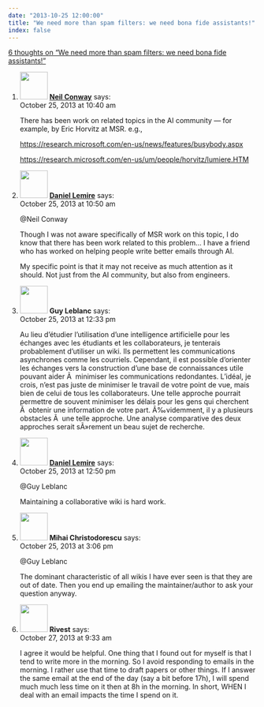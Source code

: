 ```yaml
---
date: "2013-10-25 12:00:00"
title: "We need more than spam filters: we need bona fide assistants!"
index: false
---
```


[6 thoughts on &ldquo;We need more than spam filters: we need bona fide assistants!&rdquo;](/lemire/blog/2013/10-25-we-need-more-than-spam-filters-we-need-bona-fide-assistants)

<ol class="comment-list">
<li id="comment-98358" class="comment even thread-even depth-1">
<div class="comment-author vcard">
<img alt src="https://secure.gravatar.com/avatar/5b457c292ceb9b4b96c51c2ddf78e3d3?s=56&#038;d=mm&#038;r=g" srcset="https://secure.gravatar.com/avatar/5b457c292ceb9b4b96c51c2ddf78e3d3?s=112&#038;d=mm&#038;r=g 2x" class="avatar avatar-56 photo" height="56" width="56" decoding="async" /> <b class="fn"><a href="http://www.neilconway.org/" class="url" rel="ugc external nofollow">Neil Conway</a></b> <span class="says">says:</span> </div>
<div class="comment-metadata"><time datetime="2013-10-25T10:40:06+00:00">October 25, 2013 at 10:40 am</time></a> </div>
<div class="comment-content">
<p>There has been work on related topics in the AI community &#8212; for example, by Eric Horvitz at MSR. e.g.,</p>
<p><a href="https://research.microsoft.com/en-us/news/features/busybody.aspx" rel="nofollow ugc">https://research.microsoft.com/en-us/news/features/busybody.aspx</a></p>
<p><a href="https://research.microsoft.com/en-us/um/people/horvitz/lumiere.HTM" rel="nofollow ugc">https://research.microsoft.com/en-us/um/people/horvitz/lumiere.HTM</a></p>
</div>
</li>
<li id="comment-98359" class="comment byuser comment-author-lemire bypostauthor odd alt thread-odd thread-alt depth-1">
<div class="comment-author vcard">
<img alt src="https://secure.gravatar.com/avatar/2ca999bef9535950f5b84281a4dab006?s=56&#038;d=mm&#038;r=g" srcset="https://secure.gravatar.com/avatar/2ca999bef9535950f5b84281a4dab006?s=112&#038;d=mm&#038;r=g 2x" class="avatar avatar-56 photo" height="56" width="56" decoding="async" /> <b class="fn"><a href="https://lemire.me/en/" class="url" rel="ugc">Daniel Lemire</a></b> <span class="says">says:</span> </div>
<div class="comment-metadata"><time datetime="2013-10-25T10:50:29+00:00">October 25, 2013 at 10:50 am</time></a> </div>
<div class="comment-content">
<p>@Neil Conway</p>
<p>Though I was not aware specifically of MSR work on this topic, I do know that there has been work related to this problem&#8230; I have a friend who has worked on helping people write better emails through AI.</p>
<p>My specific point is that it may not receive as much attention as it should. Not just from the AI community, but also from engineers.</p>
</div>
</li>
<li id="comment-98363" class="comment even thread-even depth-1">
<div class="comment-author vcard">
<img alt src="https://secure.gravatar.com/avatar/641b339beab2b4980331e31abb8fd382?s=56&#038;d=mm&#038;r=g" srcset="https://secure.gravatar.com/avatar/641b339beab2b4980331e31abb8fd382?s=112&#038;d=mm&#038;r=g 2x" class="avatar avatar-56 photo" height="56" width="56" loading="lazy" decoding="async" /> <b class="fn">Guy Leblanc</b> <span class="says">says:</span> </div>
<div class="comment-metadata"><time datetime="2013-10-25T12:33:59+00:00">October 25, 2013 at 12:33 pm</time></a> </div>
<div class="comment-content">
<p>Au lieu d&rsquo;étudier l&rsquo;utilisation d&rsquo;une intelligence artificielle pour les échanges avec les étudiants et les collaborateurs, je tenterais probablement d&rsquo;utiliser un wiki. Ils permettent les communications asynchrones comme les courriels. Cependant, il est possible d&rsquo;orienter les échanges vers la construction d&rsquo;une base de connaissances utile pouvant aider Ã  minimiser les communications redondantes. L&rsquo;idéal, je crois, n&rsquo;est pas juste de minimiser le travail de votre point de vue, mais bien de celui de tous les collaborateurs. Une telle approche pourrait permettre de souvent minimiser les délais pour les gens qui cherchent Ã  obtenir une information de votre part. Ã‰videmment, il y a plusieurs obstacles Ã  une telle approche. Une analyse comparative des deux approches serait sÃ»rement un beau sujet de recherche.</p>
</div>
</li>
<li id="comment-98364" class="comment byuser comment-author-lemire bypostauthor odd alt thread-odd thread-alt depth-1">
<div class="comment-author vcard">
<img alt src="https://secure.gravatar.com/avatar/2ca999bef9535950f5b84281a4dab006?s=56&#038;d=mm&#038;r=g" srcset="https://secure.gravatar.com/avatar/2ca999bef9535950f5b84281a4dab006?s=112&#038;d=mm&#038;r=g 2x" class="avatar avatar-56 photo" height="56" width="56" loading="lazy" decoding="async" /> <b class="fn"><a href="https://lemire.me/en/" class="url" rel="ugc">Daniel Lemire</a></b> <span class="says">says:</span> </div>
<div class="comment-metadata"><time datetime="2013-10-25T12:50:32+00:00">October 25, 2013 at 12:50 pm</time></a> </div>
<div class="comment-content">
<p>@Guy Leblanc</p>
<p>Maintaining a collaborative wiki is hard work.</p>
</div>
</li>
<li id="comment-98372" class="comment even thread-even depth-1">
<div class="comment-author vcard">
<img alt src="https://secure.gravatar.com/avatar/56ecd54b2ae3a09a957fbc967aa24d8f?s=56&#038;d=mm&#038;r=g" srcset="https://secure.gravatar.com/avatar/56ecd54b2ae3a09a957fbc967aa24d8f?s=112&#038;d=mm&#038;r=g 2x" class="avatar avatar-56 photo" height="56" width="56" loading="lazy" decoding="async" /> <b class="fn">Mihai Christodorescu</b> <span class="says">says:</span> </div>
<div class="comment-metadata"><time datetime="2013-10-25T15:06:53+00:00">October 25, 2013 at 3:06 pm</time></a> </div>
<div class="comment-content">
<p>@Guy Leblanc</p>
<p>The dominant characteristic of all wikis I have ever seen is that they are out of date. Then you end up emailing the maintainer/author to ask your question anyway.</p>
</div>
</li>
<li id="comment-98511" class="comment odd alt thread-odd thread-alt depth-1">
<div class="comment-author vcard">
<img alt src="https://secure.gravatar.com/avatar/0110304ea6cad8b61a4ee8cf0813dbb8?s=56&#038;d=mm&#038;r=g" srcset="https://secure.gravatar.com/avatar/0110304ea6cad8b61a4ee8cf0813dbb8?s=112&#038;d=mm&#038;r=g 2x" class="avatar avatar-56 photo" height="56" width="56" loading="lazy" decoding="async" /> <b class="fn">Rivest</b> <span class="says">says:</span> </div>
<div class="comment-metadata"><time datetime="2013-10-27T09:33:41+00:00">October 27, 2013 at 9:33 am</time></a> </div>
<div class="comment-content">
<p>I agree it would be helpful. One thing that I found out for myself is that I tend to write more in the morning. So I avoid responding to emails in the morning. I rather use that time to draft papers or other things. If I answer the same email at the end of the day (say a bit before 17h), I will spend much much less time on it then at 8h in the morning. In short, WHEN I deal with an email impacts the time I spend on it.</p>
</div>
</li>
</ol>
